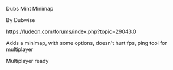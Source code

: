 Dubs Mint Minimap

By Dubwise

https://ludeon.com/forums/index.php?topic=29043.0

Adds a minimap, with some options, doesn't hurt fps, ping tool for multiplayer

Multiplayer ready
